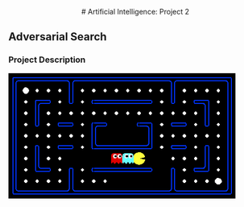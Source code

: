 <p align="center"># Artificial Intelligence: Project 2</p>

## Adversarial Search

### Project Description 

![Project Description](images/pacman_multi_agent.png)
